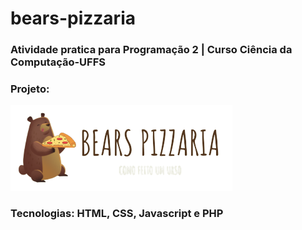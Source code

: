 # bears-pizzaria
### Atividade pratica para Programação 2 | Curso Ciência da Computação-UFFS

### Projeto:

<img src="/assets/logo.png" alt="Logo Bears Pizzaria"/>

### Tecnologias: HTML, CSS, Javascript e PHP
